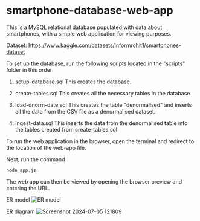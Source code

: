 # smartphone-database-web-app
This is a MySQL relational database populated with data about smartphones, with a simple web application for viewing purposes.

Dataset: https://www.kaggle.com/datasets/informrohit1/smartphones-dataset

To set up the database, run the following scripts located in the "scripts" folder in this order:
1. setup-database.sql
This creates the database.
  
2. create-tables.sql
This creates all the necessary tables in the database.

3. load-dnorm-date.sql
This creates the table "denormalised" and inserts all the data from the CSV file as a denormalised dataset.

4. ingest-data.sql
This inserts the data from the denormalised table into the tables created from create-tables.sql

To run the web application in the browser, open the terminal and redirect to the location of the
web-app file.

Next, run the command
````
node app.js
````
The web app can then be viewed by opening the browser preview and entering the URL.

ER model
![ER model](https://github.com/user-attachments/assets/b6b4f3c5-c1ba-42cb-8a25-fe8177b4518b)

ER diagram
![Screenshot 2024-07-05 121809](https://github.com/user-attachments/assets/ab4bd11f-f040-44cd-8c20-8ca59fc9f097)
